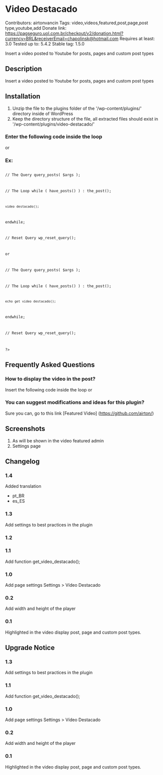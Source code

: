 # Video Destacado #

Contributors: airtonvancin
Tags: video,videos,featured,post,page,post type,youtube,add
Donate link: https://pagseguro.uol.com.br/checkout/v2/donation.html?currency=BRL&receiverEmail=chapolinsk@hotmail.com
Requires at least: 3.0
Tested up to: 5.4.2
Stable tag: 1.5.0

Insert a video posted to Youtube for posts, pages and custom post types

## Description ##
Insert a video posted to Youtube for posts, pages and custom post types

## Installation ##
1. Unzip the file to the plugins folder of the '/wp-content/plugins/' directory inside of WordPress
2. Keep the directory structure of the file, all extracted files should exist in '/wp-content/plugins/video-destacado/'

### Enter the following code inside the loop ###
<code><?php video_destacado(); ?></code>
or
<code><?php echo get_video_destacado(); ?></code>

### Ex: ###
<code>
<?php

// The Query
query_posts( $args );

// The Loop
while ( have_posts() ) : the_post();

    video_destacado();

endwhile;

// Reset Query
wp_reset_query();

or

// The Query
query_posts( $args );

// The Loop
while ( have_posts() ) : the_post();

    echo get_video_destacado();

endwhile;

// Reset Query
wp_reset_query();

?>
</code>



## Frequently Asked Questions ##

### How to display the video in the post? ###
Insert the following code inside the loop
<code><?php video_destacado(); ?></code>
or
<code><?php echo get_video_destacado(); ?></code>

### You can suggest modifications and ideas for this plugin? ###

Sure you can, go to this link [Featured Video] (https://github.com/airton/)


## Screenshots ##
1. As will be shown in the video featured admin
2. Settings page

## Changelog ##

### 1.4 ###
Added translation
- pt_BR
- es_ES

### 1.3 ###
Add settings to best practices in the plugin

### 1.2 ###

### 1.1 ###
Add function get_video_destacado();

### 1.0 ###
Add page settings
Settings > Vídeo Destacado

### 0.2 ###
Add width and height of the player

### 0.1 ###
Highlighted in the video display post, page and custom post types.


## Upgrade Notice ##
### 1.3 ###
Add settings to best practices in the plugin

### 1.1 ###
Add function get_video_destacado();

### 1.0 ###
Add page settings
Settings > Vídeo Destacado

### 0.2 ###
Add width and height of the player

### 0.1 ###
Highlighted in the video display post, page and custom post types.
